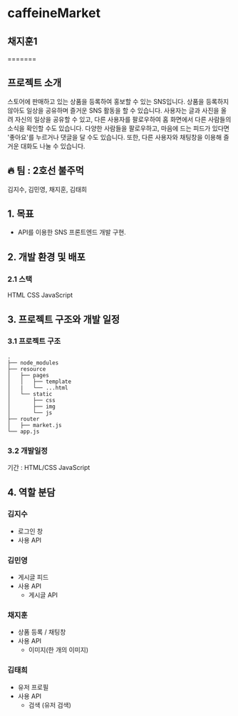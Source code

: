 # caffeineMarket
## 채지훈1
=======

## **프로젝트 소개**

스토어에 판매하고 있는 상품을 등록하여 홍보할 수 있는 SNS입니다.
상품을 등록하지 않아도 일상을 공유하며 즐거운 SNS 활동을 할 수 있습니다.
사용자는 글과 사진을 올려 자신의 일상을 공유할 수 있고,
다른 사용자를 팔로우하여 홈 화면에서 다른 사람들의 소식을 확인할 수도 있습니다.
다양한 사람들을 팔로우하고, 마음에 드는 피드가 있다면 '좋아요'를 누르거나 댓글을 달 수도 있습니다.
또한, 다른 사용자와 채팅창을 이용해 즐거운 대화도 나눌 수 있습니다.

## :fire: 팀 : 2호선 불주먹

김지수, 김민영, 채지훈, 김태희


## 1. 목표
- API를 이용한 SNS 프론트엔드 개발 구현.


## 2. 개발 환경 및 배포
### 2.1 스택

HTML
CSS
JavaScript

## 3. 프로젝트 구조와 개발 일정
### 3.1 프로젝트 구조
```
.
├── node_modules
├── resource
│   ├── pages
│   │   ├── template
│   |   └── ...html
│   └── static
│       ├── css
│       ├── img
│       └── js
├── router
│   ├── market.js
└── app.js
```

### 3.2 개발일정
기간 : 
HTML/CSS 
JavaScript 

## 4. 역할 분담

### 김지수
- 로그인 창
- 사용 API

### 김민영
- 게시글 피드
- 사용 API
   - 게시글 API
   
### 채지훈
- 상품 등록 / 채팅창
- 사용 API
  - 이미지(한 개의 이미지)
  
### 김태희
- 유저 프로필
- 사용 API
  - 검색 (유저 검색)
